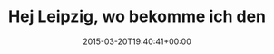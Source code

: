 ---
retweeted: false
source: <a href="http://mvilla.it/fenix" rel="nofollow">Fenix for Android</a>
entities:
  hashtags: []
  symbols: []
  user_mentions: []
  urls: []
display_text_range:
- '0'
- '121'
favorite_count: '2'
id_str: '579004653494501376'
truncated: false
retweet_count: '0'
id: '579004653494501376'
created_at: Fri Mar 20 19:40:41 +0000 2015
favorited: false
full_text: Hej Leipzig, wo bekomme ich denn jetzt in der Innenstadt auf die Schnelle
  eine Stunde flottes Internet und Kaffee her? :3
lang: de
tags:
- pesos:twitter
date: '2015-03-20T19:40:41+00:00'
src: https://twitter.com/bascht/status/579004653494501376
original_url: https://twitter.com/bascht/status/579004653494501376
type: twitter_tweet
text: Hej Leipzig, wo bekomme ich denn jetzt in der Innenstadt auf die Schnelle eine
  Stunde flottes Internet und Kaffee her? :3
title: Hej Leipzig, wo bekomme ich den

---